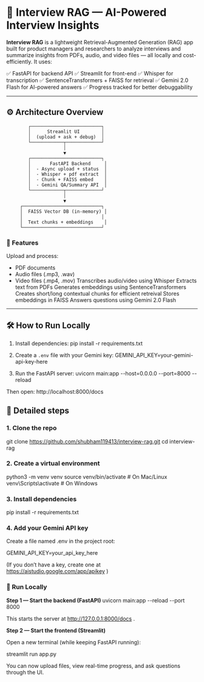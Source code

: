 # 🧠 Interview RAG — AI-Powered Interview Insights

**Interview RAG** is a lightweight Retrieval-Augmented Generation (RAG) app built for product managers and researchers to analyze interviews and summarize insights from PDFs, audio, and video files — all locally and cost-efficiently. It uses:

✅ FastAPI for backend API
✅ Streamlit for front-end
✅ Whisper for transcription
✅ SentenceTransformers + FAISS for retrieval
✅ Gemini 2.0 Flash for AI-powered answers
✅ Progress tracked for better debuggability

---

## ⚙️ Architecture Overview
            ┌──────────────────────────┐
            │      Streamlit UI        │
            │  (upload + ask + debug)  │
            └────────────┬─────────────┘
                         │
                         ▼
            ┌──────────────────────────┐
            │       FastAPI Backend     │
            │  - Async upload + status  │
            │  - Whisper + pdf extract  │
            │  - Chunk + FAISS embed    │
            │  - Gemini QA/Summary API  │
            └────────────┬─────────────┘
                         │
                         ▼
         ┌─────────────────────────────┐
         │  FAISS Vector DB (in-memory) │
         │                             │
         │  Text chunks + embeddings    │
         └─────────────────────────────┘




### 🚀 Features
Upload and process:
- PDF documents
- Audio files (.mp3, .wav)
- Video files (.mp4, .mov)
Transcribes audio/video using Whisper
Extracts text from PDFs
Generates embeddings using SentenceTransformers
Creates short/long contextual chunks for efficient retreival
Stores embeddings in FAISS
Answers questions using Gemini 2.0 Flash

---
## 🛠️ How to Run Locally

1. Install dependencies:
    pip install -r requirements.txt

2. Create a `.env` file with your Gemini key:
    GEMINI_API_KEY=your-gemini-api-key-here

3. Run the FastAPI server:
    uvicorn main:app --host=0.0.0.0 --port=8000 --reload

Then open:
    http://localhost:8000/docs


## 🧩 Detailed steps

### 1. Clone the repo

git clone https://github.com/shubham119413/interview-rag.git
cd interview-rag

### 2. Create a virtual environment
python3 -m venv venv
source venv/bin/activate   # On Mac/Linux
venv\Scripts\activate      # On Windows

### 3. Install dependencies
pip install -r requirements.txt

### 4. Add your Gemini API key

Create a file named .env in the project root:

GEMINI_API_KEY=your_api_key_here


(If you don’t have a key, create one at https://aistudio.google.com/app/apikey
)

### 🚀 Run Locally
**Step 1 — Start the backend (FastAPI)**
uvicorn main:app --reload --port 8000


This starts the server at http://127.0.0.1:8000/docs
.

**Step 2 — Start the frontend (Streamlit)**

Open a new terminal (while keeping FastAPI running):

streamlit run app.py


You can now upload files, view real-time progress, and ask questions through the UI.

